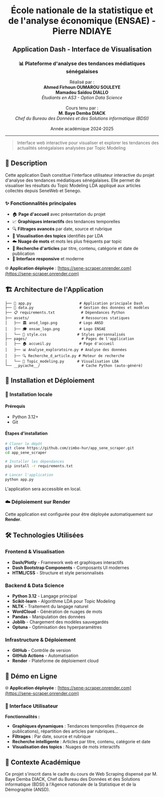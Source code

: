 # <center>École nationale de la statistique et de l'analyse économique (ENSAE) - Pierre NDIAYE</center>
## <center>Application Dash - Interface de Visualisation</center>
### <center>📊 Plateforme d'analyse des tendances médiatiques sénégalaises</center>

<center>Réalisé par :</center>  
<center><strong>Ahmed Firhoun OUMAROU SOULEYE</strong></center>  
<center><strong>Mamadou Saïdou DIALLO</strong></center>  
<center><em>Étudiants en AS3 - Option Data Science</em></center>

<br>

<center>Cours tenu par :</center>  
<center><strong>M. Baye Demba DIACK</strong></center>  
<center><em>Chef du Bureau des Données et des Solutions informatique (BDSI)</em></center>

<br>

<center>Année académique 2024-2025</center>

---

> Interface web interactive pour visualiser et explorer les tendances des actualités sénégalaises analysées par Topic Modeling

## 🎯 Description

Cette application Dash constitue l'interface utilisateur interactive du projet d'analyse des tendances médiatiques sénégalaises. Elle permet de visualiser les résultats du Topic Modeling LDA appliqué aux articles collectés depuis SeneWeb et Senego.

### ✨ Fonctionnalités principales
- 🏠 **Page d'accueil** avec présentation du projet
- 📈 **Graphiques interactifs** des tendances temporelles
- 🔍 **Filtrages avancés** par date, source et rubrique
- 🧠 **Visualisation des topics** identifiés par LDA
- ☁️ **Nuage de mots** et mots les plus fréquents par topic
- 🔎 **Recherche d'articles** par titre, contenu, catégorie et date de publication
- 📱 **Interface responsive** et moderne

🌐 **Application déployée** : [https://sene-scraper.onrender.com](https://sene-scraper.onrender.com)

## 🏗️ Architecture de l'Application

```
├── 📱 app.py                      # Application principale Dash
├── 🔧 data.py                     # Gestion des données et modèles
├── 📋 requirements.txt            # Dépendances Python
├── assets/                        # Ressources statiques
│   ├── 🏛️ ansd_logo.png          # Logo ANSD
│   ├── 🎓 ensae_logo.png         # Logo ENSAE
│   └── 🎨 style.css              # Styles personnalisés
├── pages/                         # Pages de l'application
│   ├── 🏠 accueil.py             # Page d'accueil
│   ├── 📊 Analyse_exploratoire.py # Analyse des données
│   ├── 🔍 Recherche_d_article.py # Moteur de recherche
│   └── 🧠 Topic_modeling.py      # Visualisation LDA
└── __pycache__/                   # Cache Python (auto-généré)
```

## 🚀 Installation et Déploiement

### 🔧 Installation locale

#### Prérequis
- Python 3.12+
- Git

#### Étapes d'installation
```bash
# Cloner le dépôt
git clone https://github.com/zimbo-hur/app_sene_scraper.git
cd app_sene_scraper

# Installer les dépendances
pip install -r requirements.txt

# Lancer l'application
python app.py
```

L'application sera accessible en local.

### ☁️ Déploiement sur Render

Cette application est configurée pour être déployée automatiquement sur **Render**.


## 🛠️ Technologies Utilisées

### Frontend & Visualisation
- **Dash/Plotly** - Framework web et graphiques interactifs
- **Dash Bootstrap Components** - Composants UI modernes
- **HTML/CSS** - Structure et style personnalisés

### Backend & Data Science
- **Python 3.12** - Langage principal
- **Scikit-learn** - Algorithme LDA pour Topic Modeling
- **NLTK** - Traitement du langage naturel
- **WordCloud** - Génération de nuages de mots
- **Pandas** - Manipulation des données
- **Joblib** - Chargement des modèles sauvegardés
- **Optuna** - Optimisation des hyperparamètres

### Infrastructure & Déploiement
- **GitHub** - Contrôle de version
- **GitHub Actions** - Automatisation
- **Render** - Plateforme de déploiement cloud

## 🚀 Démo en Ligne

🌐 **Application déployée** : [https://sene-scraper.onrender.com](https://sene-scraper.onrender.com)

### 🎨 Interface Utilisateur

**Fonctionnalités :**
- **Graphiques dynamiques** : Tendances temporelles (fréquence de publications), répartition des articles par rubriques...
- **Filtrages** : Par date, source et rubrique
- **Recherche intelligente** : Articles par titre, contenu, catégorie et date
- **Visualisation des topics** : Nuages de mots interactifs

## 🏫 Contexte Académique

Ce projet s'inscrit dans le cadre du cours de Web Scraping dispensé par M. Baye Demba DIACK, Chef du Bureau des Données et des Solutions informatique (BDSI) à l'Agence nationale de la Statistique et de la Démographie (ANSD).
